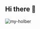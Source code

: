 ## Hi there 👋

<!--
**my-holber/my-holber** is a ✨ _special_ ✨ repository because its `README.md` (this file) appears on your GitHub profile.

Here are some ideas to get you started:

- 🔭 I’m currently working on ...
- 🌱 I’m currently learning ...
- 👯 I’m looking to collaborate on ...
- 🤔 I’m looking for help with ...
- 💬 Ask me about ...
- 📫 How to reach me: ...
- 😄 Pronouns: ...
- ⚡ Fun fact: ...
-->
<p>
  <img align="left" 
       src="https://github-readme-stats.vercel.app/api/top-langs?username=my-holber&show_icons=true&locale=en&layout=compact&theme=gruvbox&hide=html,css&langs_count=6&custom_title=Languages%20I%20Love&card_width=420" 
       alt="my-holber" />
</p>


